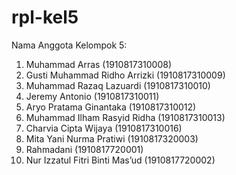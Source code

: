 # rpl-kel5
Nama Anggota Kelompok 5:
1. Muhammad Arras                       (1910817310008)
2. Gusti Muhammad Ridho Arrizki         (1910817310009)
3. Muhammad Razaq Lazuardi              (1910817310010)
4. Jeremy Antonio                       (1910817310011)
5. Aryo Pratama Ginantaka               (1910817310012)
6. Muhammad Ilham Rasyid Ridha          (1910817310013)
7. Charvia Cipta Wijaya                 (1910817310016)
8. Mita Yani Nurma Pratiwi              (1910817320003)
9. Rahmadani                            (1910817720001)
10. Nur Izzatul Fitri Binti Mas’ud      (1910817720002)
